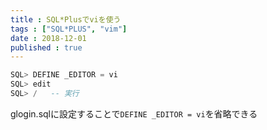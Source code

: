 ```yaml
---
title : SQL*Plusでviを使う
tags : ["SQL*PLUS", "vim"]
date : 2018-12-01
published : true
---
```


```sql
SQL> DEFINE _EDITOR = vi
SQL> edit
SQL> /   -- 実行
```

glogin.sqlに設定することで`DEFINE _EDITOR = vi`を省略できる
